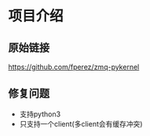 # 项目介绍

## 原始链接

https://github.com/fperez/zmq-pykernel

## 修复问题
- 支持python3
- 只支持一个client(多client会有缓存冲突)

